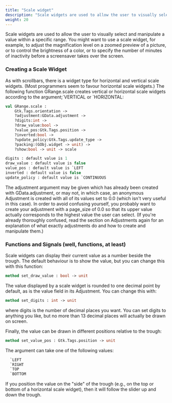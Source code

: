 ```yaml
---
title: "Scale widget"
description: "Scale widgets are used to allow the user to visually select and manipulate a value within a specific range."
weight: 20
---
```


Scale widgets are used to allow the user to visually select and manipulate a value within a specific range.
You might want to use a scale widget, for example, to adjust the magnification level on a zoomed preview of a picture, or to control the brightness of a color, or to specify the number of minutes of inactivity before a screensaver takes over the screen.

### Creating a Scale Widget
As with scrollbars, there is a widget type for horizontal and vertical scale widgets. (Most programmers seem to favour horizontal scale widgets.) The following function GRange.scale creates vertical or horizontal scale widgets according to the argument;\`VERTICAL or \`HORIZONTAL:

``` ocaml
val GRange.scale :
	Gtk.Tags.orientation ->
	?adjustment:GData.adjustment ->
	?digits:int ->
	?draw_value:bool ->
	?value_pos:Gtk.Tags.position ->
	?inverted:bool ->
	?update_policy:Gtk.Tags.update_type ->
	?packing:(GObj.widget -> unit) ->
	?show:bool -> unit -> scale

digits : default value is 1
draw_value : default value is false
value_pos : default value is `LEFT
inverted : default value is false
update_policy : default value is `CONTINUOUS
```

The adjustment argument may be given which has already been created with GData.adjustment, or may not, in which case, an anonymous Adjustment is created with all of its values set to 0.0 (which isn't very useful in this case). In order to avoid confusing yourself, you probably want to create your adjustment with a page_size of 0.0 so that its upper value actually corresponds to the highest value the user can select. (If you're already thoroughly confused, read the section on Adjustments again for an explanation of what exactly adjustments do and how to create and manipulate them.)

### Functions and Signals (well, functions, at least)
Scale widgets can display their current value as a number beside the trough. The default behaviour is to show the value, but you can change this with this function:

``` ocaml
method set_draw_value : bool -> unit
```
The value displayed by a scale widget is rounded to one decimal point by default, as is the value field in its Adjustment. You can change this with:

``` ocaml
method set_digits : int -> unit
```
where digits is the number of decimal places you want. You can set digits to anything you like, but no more than 13 decimal places will actually be drawn on screen.

Finally, the value can be drawn in different positions relative to the trough:

``` ocaml
method set_value_pos : Gtk.Tags.position -> unit
```
The argument can take one of the following values:

``` ocaml
  `LEFT
  `RIGHT
  `TOP
  `BOTTOM
```
If you position the value on the "side" of the trough (e.g., on the top or bottom of a horizontal scale widget), then it will follow the slider up and down the trough.

